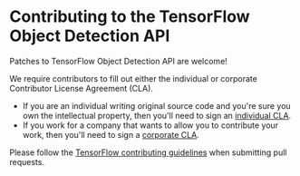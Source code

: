 # Contributing to the TensorFlow Object Detection API

Patches to TensorFlow Object Detection API are welcome!

We require contributors to fill out either the individual or corporate
Contributor License Agreement (CLA).

  * If you are an individual writing original source code and you're sure you own the intellectual property, then you'll need to sign an [individual CLA](http://code.google.com/legal/individual-cla-v1.0.html).
  * If you work for a company that wants to allow you to contribute your work, then you'll need to sign a [corporate CLA](http://code.google.com/legal/corporate-cla-v1.0.html).

Please follow the
[TensorFlow contributing guidelines](https://github.com/tensorflow/tensorflow/blob/master/CONTRIBUTING.md)
when submitting pull requests.
